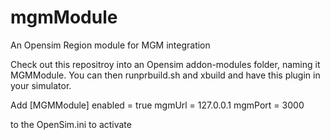 # mgmModule
An Opensim Region module for MGM integration

Check out this repositroy into an Opensim addon-modules folder, naming it MGMModule.  You can then runprbuild.sh and xbuild and have this plugin in your simulator.

Add
[MGMModule]
  enabled = true
  mgmUrl = 127.0.0.1
  mgmPort = 3000

to the OpenSim.ini to activate
